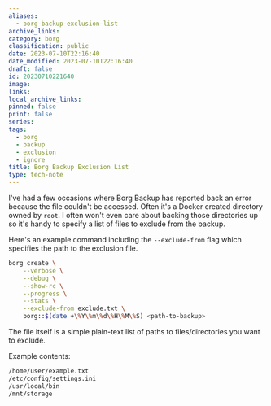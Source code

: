```yaml
---
aliases:
  - borg-backup-exclusion-list
archive_links: 
category: borg
classification: public
date: 2023-07-10T22:16:40
date_modified: 2023-07-10T22:16:40
draft: false
id: 20230710221640
image: 
links: 
local_archive_links: 
pinned: false
print: false
series: 
tags:
  - borg
  - backup
  - exclusion
  - ignore
title: Borg Backup Exclusion List
type: tech-note
---
```


I've had a few occasions where Borg Backup has reported back an error because the file couldn't be accessed. Often it's a Docker created directory owned by `root`. I often won't even care about backing those directories up so it's handy to specify a list of files to exclude from the backup.

Here's an example command including the `--exclude-from` flag which specifies the path to the exclusion file.

```sh
borg create \
	--verbose \
	--debug \
	--show-rc \
	--progress \
	--stats \
	--exclude-from exclude.txt \
	borg::$(date +\%Y\%m\%d\%H\%M\%S) <path-to-backup>
```

The file itself is a simple plain-text list of paths to files/directories you want to exclude.

Example contents:

```sh
/home/user/example.txt
/etc/config/settings.ini
/usr/local/bin
/mnt/storage
```
